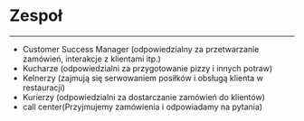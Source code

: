 # Zespoł
-----------------


- Customer Success Manager (odpowiedzialny za przetwarzanie zamówień, interakcje z klientami itp.)
- Kucharze (odpowiedzialni za przygotowanie pizzy i innych potraw)
- Kelnerzy (zajmują się serwowaniem posiłków i obsługą klienta w restauracji)
- Kurierzy (odpowiedzialni za dostarczanie zamówień do klientów)
- call center(Przyjmujemy zamówienia i odpowiadamy na pytania)
